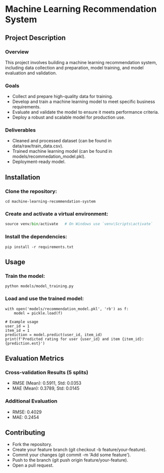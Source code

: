 # Machine Learning Recommendation System
## Project Description
### Overview
This project involves building a machine learning recommendation system, including data collection and preparation, model training, and model evaluation and validation.

### Goals
- Collect and prepare high-quality data for training.
- Develop and train a machine learning model to meet specific business requirements.
- Evaluate and validate the model to ensure it meets performance criteria.
- Deploy a robust and scalable model for production use.
### Deliverables
- Cleaned and processed dataset (can be found in data/raw/train_data.csv).
- Trained machine learning model (can be found in models/recommedation_model.pkl).
- Deployment-ready model.
## Installation
### Clone the repository:
```git clone https://github.com/globalsmile/machine-learning-recommendation-system.git
cd machine-learning-recommendation-system
```
### Create and activate a virtual environment:
```python -m venv venv
source venv/bin/activate   # On Windows use `venv\Scripts\activate`
```
### Install the dependencies:
```pip install -r requirements.txt```
## Usage
### Train the model:
```python models/model_training.py```
### Load and use the trained model:
```
with open('models/recommendation_model.pkl', 'rb') as f:
    model = pickle.load(f)

# Example usage
user_id = 1
item_id = 1
prediction = model.predict(user_id, item_id)
print(f'Predicted rating for user {user_id} and item {item_id}: {prediction.est}')
```
## Evaluation Metrics
### Cross-validation Results (5 splits)
- RMSE (Mean): 0.5911, Std: 0.0353
- MAE (Mean): 0.3789, Std: 0.0145
### Additional Evaluation
- RMSE: 0.4029
- MAE: 0.2454
## Contributing
- Fork the repository.
- Create your feature branch (git checkout -b feature/your-feature).
- Commit your changes (git commit -m 'Add some feature').
- Push to the branch (git push origin feature/your-feature).
- Open a pull request.